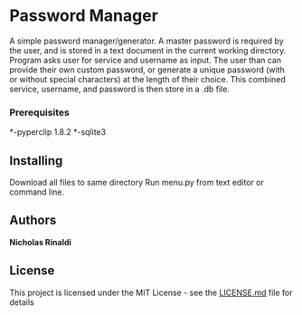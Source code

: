 # Password Manager
A simple password manager/generator. A master password is required by the user, and is stored in a text document in the current working directory. Program asks user for service and username as input. The user than can provide their own custom password, or generate a unique password (with or without special characters) at the length of their choice. This combined service, username, and password is then store in a .db file. 

### Prerequisites
*-pyperclip 1.8.2
*-sqlite3

## Installing
Download all files to same directory
Run menu.py from text editor or command line.

## Authors

**Nicholas Rinaldi** 

## License

This project is licensed under the MIT License - see the [LICENSE.md](LICENSE.md) file for details


